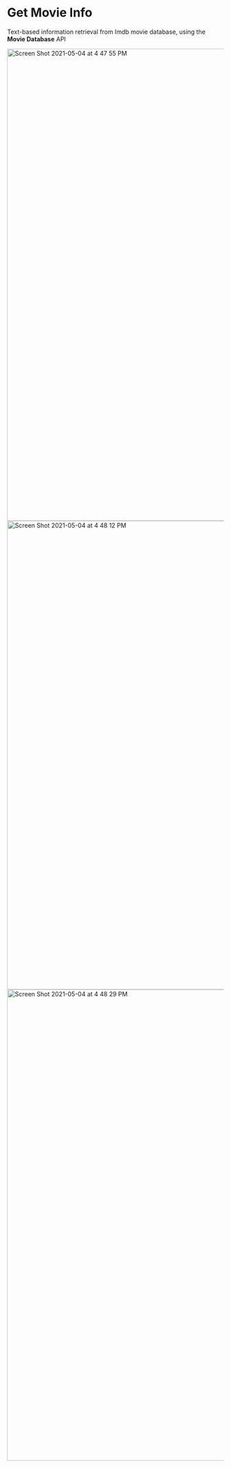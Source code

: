 # Get Movie Info
 Text-based information retrieval from Imdb movie database, using the **Movie Database** API
 
<img width="1097" alt="Screen Shot 2021-05-04 at 4 47 55 PM" src="https://user-images.githubusercontent.com/47422637/117067989-b399cc80-acf8-11eb-8711-d03fefa9128c.png">
<img width="1089" alt="Screen Shot 2021-05-04 at 4 48 12 PM" src="https://user-images.githubusercontent.com/47422637/117068105-d75d1280-acf8-11eb-98e9-c8451a1ded36.png">
<img width="1095" alt="Screen Shot 2021-05-04 at 4 48 29 PM" src="https://user-images.githubusercontent.com/47422637/117068005-b85e8080-acf8-11eb-9dcd-197d99e6561b.png">

